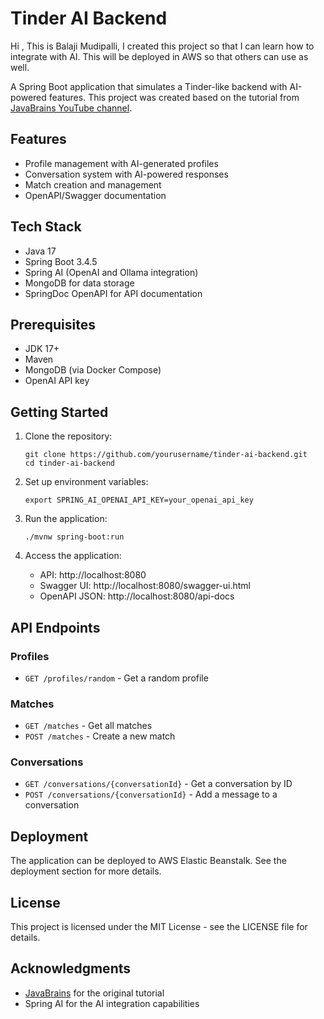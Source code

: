 # Tinder AI Backend
Hi , This is Balaji Mudipalli,
I created this project so that I can learn how to integrate with AI. 
This will be deployed in AWS so that others can use as well. 

A Spring Boot application that simulates a Tinder-like backend with AI-powered features. This project was created based on the tutorial from [JavaBrains YouTube channel](https://youtu.be/k3fSQpz2Esg?si=eRGikIBwo1nLGGMS).

## Features

- Profile management with AI-generated profiles
- Conversation system with AI-powered responses
- Match creation and management
- OpenAPI/Swagger documentation

## Tech Stack

- Java 17
- Spring Boot 3.4.5
- Spring AI (OpenAI and Ollama integration)
- MongoDB for data storage
- SpringDoc OpenAPI for API documentation

## Prerequisites

- JDK 17+
- Maven
- MongoDB (via Docker Compose)
- OpenAI API key

## Getting Started

1. Clone the repository:
   ```
   git clone https://github.com/yourusername/tinder-ai-backend.git
   cd tinder-ai-backend
   ```

2. Set up environment variables:
   ```
   export SPRING_AI_OPENAI_API_KEY=your_openai_api_key
   ```

3. Run the application:
   ```
   ./mvnw spring-boot:run
   ```

4. Access the application:
   - API: http://localhost:8080
   - Swagger UI: http://localhost:8080/swagger-ui.html
   - OpenAPI JSON: http://localhost:8080/api-docs

## API Endpoints

### Profiles
- `GET /profiles/random` - Get a random profile

### Matches
- `GET /matches` - Get all matches
- `POST /matches` - Create a new match

### Conversations
- `GET /conversations/{conversationId}` - Get a conversation by ID
- `POST /conversations/{conversationId}` - Add a message to a conversation

## Deployment

The application can be deployed to AWS Elastic Beanstalk. See the deployment section for more details.

## License

This project is licensed under the MIT License - see the LICENSE file for details.

## Acknowledgments

- [JavaBrains](https://www.youtube.com/c/JavaBrainsChannel) for the original tutorial
- Spring AI for the AI integration capabilities